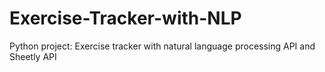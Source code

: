 # Exercise-Tracker-with-NLP
Python project: Exercise tracker with natural language processing API and Sheetly API
